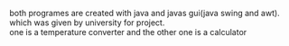 both programes are created with java and javas gui(java swing and awt). which was given by university for project.  
one is a temperature converter and the other one is a calculator
